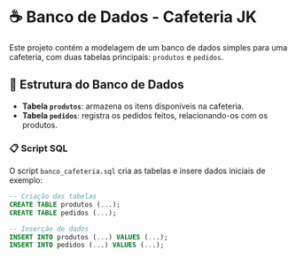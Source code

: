 # ☕ Banco de Dados - Cafeteria JK

Este projeto contém a modelagem de um banco de dados simples para uma cafeteria, com duas tabelas principais: `produtos` e `pedidos`.

## 🧱 Estrutura do Banco de Dados

- **Tabela `produtos`**: armazena os itens disponíveis na cafeteria.
- **Tabela `pedidos`**: registra os pedidos feitos, relacionando-os com os produtos.

### 📋 Script SQL

O script `banco_cafeteria.sql` cria as tabelas e insere dados iniciais de exemplo:

```sql
-- Criação das tabelas
CREATE TABLE produtos (...);
CREATE TABLE pedidos (...);

-- Inserção de dados
INSERT INTO produtos (...) VALUES (...);
INSERT INTO pedidos (...) VALUES (...);
